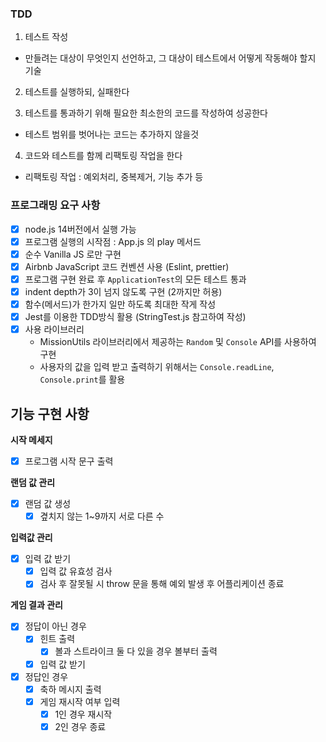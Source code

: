 ### TDD

1. 테스트 작성

- 만들려는 대상이 무엇인지 선언하고, 그 대상이 테스트에서 어떻게 작동해야 할지 기술

2. 테스트를 실행하되, 실패한다

3. 테스트를 통과하기 위해 필요한 최소한의 코드를 작성하여 성공한다

- 테스트 범위를 벗어나는 코드는 추가하지 않을것

4. 코드와 테스트를 함께 리팩토링 작업을 한다

- 리팩토링 작업 : 예외처리, 중복제거, 기능 추가 등

### 프로그래밍 요구 사항

- [x] node.js 14버전에서 실행 가능
- [x] 프로그램 실행의 시작점 : App.js 의 play 메서드
- [x] 순수 Vanilla JS 로만 구현
- [x] Airbnb JavaScript 코드 컨벤션 사용 (Eslint, prettier)
- [x] 프로그램 구현 완료 후 `ApplicationTest`의 모든 테스트 통과
- [x] indent depth가 3이 넘지 않도록 구현 (2까지만 허용)
- [x] 함수(메서드)가 한가지 일만 하도록 최대한 작게 작성
- [x] Jest를 이용한 TDD방식 활용 (StringTest.js 참고하여 작성)
- [x] 사용 라이브러리
  - MissionUtils 라이브러리에서 제공하는 `Random` 및 `Console` API를 사용하여 구현
  - 사용자의 값을 입력 받고 출력하기 위해서는 `Console.readLine`, `Console.print`를 활용

## 기능 구현 사항

**시작 메세지**

- [x] 프로그램 시작 문구 출력

**랜덤 값 관리**

- [x] 랜덤 값 생성
  - [x] 곂치지 않는 1~9까지 서로 다른 수

**입력값 관리**

- [x] 입력 값 받기
  - [x] 입력 값 유효성 검사
  - [x] 검사 후 잘못될 시 throw 문을 통해 예외 발생 후 어플리케이션 종료

**게임 결과 관리**

- [x] 정답이 아닌 경우
  - [x] 힌트 출력
    - [x] 볼과 스트라이크 둘 다 있을 경우 볼부터 출력
  - [x] 입력 값 받기
- [x] 정답인 경우
  - [x] 축하 메시지 출력
  - [x] 게임 재시작 여부 입력
    - [x] 1인 경우 재시작
    - [x] 2인 경우 종료
